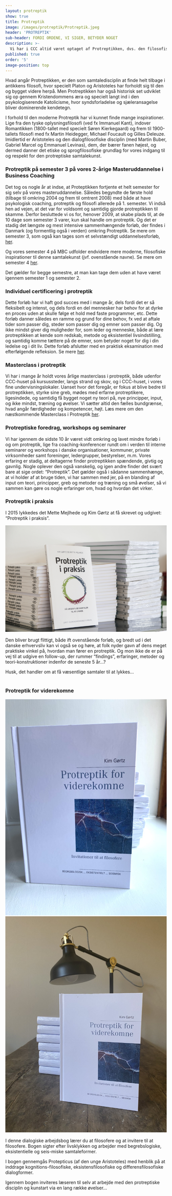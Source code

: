 ```yaml
---
layout: protreptik
show: true
title: Protreptik
image: /images/protreptik/Protreptik.jpeg
header: 'PROTREPTIK'
sub-header: FORDI ORDENE, VI SIGER, BETYDER NOGET
description: >-
  Vi har i CCC altid været optaget af Protreptikken, dvs. den filosofiske samtalekunst, der formår at få os mennesker til at komme i kontakt med det væsentlige i os selv og i det gældende fællesskab. Det gælder for alle i CCC, at vi er trænet godt op i den protreptiske dialogform, fordi vi mener, at den er ligeså vigtig som alle de psykologiske coaching-metoder, som vi behersker.
published: true
order: '5'
image-position: top
---
```


Hvad angår Protreptikken, er den som samtaledisciplin at finde helt tilbage i antikkens filosofi, hvor specielt Platon og Aristoteles har forholdt sig til den og bygget videre herpå. Men Protreptikken har også historisk set udviklet sig op gennem Kristendommens æra og specielt langt ind i den psykologiserende Katolicisme, hvor syndsforladelse og sjæleransagelse bliver dominerende kendetegn. 



I forhold til den moderne Protreptik har vi kunnet finde mange inspirationer. Lige fra den tyske oplysningsfilosofi (ved fx Immanuel Kant), indover Romantikken (1800-tallet med specielt Søren Kierkegaard) og frem til 1900-tallets filosofi med fx Martin Heidegger, Michael Foucault og Gilles Deleuze. Imidlertid er Aristoteles og den dialogfilosofiske disciplin (med Martin Buber, Gabriel Marcel og Emmanuel Levinas), dem, der bærer fanen højest, og dermed danner det etiske og sprogfilosofiske grundlag for vores indgang til og respekt for den protreptiske samtalekunst. 

### Protreptik på semester 3 på vores 2-årige Masteruddannelse i Business Coaching

Det tog os nogle år at indse, at Proteptikken fortjente et helt semester for sig selv på vores masteruddannelse. Således begyndte de første hold (tilbage til omkring 2004 og frem til omtrent 2008) med både at have psykologisk coaching, protreptik og filosofi allerede på 1. semester. Vi indså hen ad vejen, at det var for voldsomt og samtidig gjorde protreptikken til skamme. Derfor besluttede vi os for, henover 2009, at skabe plads til, at de 10 dage som semester 3 varer, kun skal handle om protreptik. Og det er stadig det længste og mest intensive sammenhængende forløb, der findes i Danmark (og formentlig også i verden) omkring Protreptik. Se mere om semester 3, som også kan tages som et selvstændigt uddannelsesforløb, [her](https://www.copenhagencoaching.dk/academy/ledelseskursesP%C3%A5Lesbos/). 

Og vores semester 4 på MBC udfolder endvidere mere moderne, filosofiske inspirationer til denne samtalekunst (jvf. ovenstående navne). Se mere om semester 4 [her](/pdfs/master-of-business-coaching.pdf).

Det gælder for begge semestre, at man kan tage dem uden at have været igennem semester 1 og semester 2. 

### Individuel certificering i protreptik

Dette forløb har vi haft god succes med i mange år, dels fordi det er så fleksibelt og intenst, og dels fordi en del mennesker har behov for at dyrke en proces uden at skulle følge et hold med faste programmer, etc. Dette forløb danner således en ramme og grund for dine behov, fx ved at aftale tider som passer dig, steder som passer dig og emner som passer dig. Og ikke mindst giver dig muligheder for, som leder og menneske, både at lære protreptikken at kende som redskab, metode og eksistentiel livsindstilling, og samtidig komme tættere på de emner, som betyder noget for dig i din ledelse og i dit liv. Dette forløb afslutter med en praktisk eksamination med efterfølgende refleksion. Se mere [her](https://www.copenhagencoaching.dk/academy/certificeringIProtreptik/).

### Masterclass i protreptik

Vi har i mange år holdt vores årlige masterclass i protreptik, både udenfor CCC-huset på kursussteder, langs strand og skov, og i CCC-huset, i vores fine undervisningslokaler. Uanset hvor det foregår, er fokus at blive bedre til protreptikken, styrke sine greb, mødes med erfarne protreptikere, ligesindede, og samtidig få bygget noget ny teori på, nye principper, input, og ikke mindst, træning og øvelser. Vi sætter altid den fælles bundgrænse, hvad angår færdigheder og kompetencer, højt. Læs mere om den næstkommende Masterclass i Protreptik [her](https://www.copenhagencoaching.dk/academy/masterclassIProtreptik/). 

### Protreptiske foredrag, workshops og seminarer

Vi har igennem de sidste 10 år været vidt omkring og lavet mindre forløb i og om protreptik, lige fra coaching-konferencer rundt om i verden til interne seminarer og workshops i danske organisationer, kommuner, private virksomheder samt foreninger, ledergrupper, bestyrelser, m.m. Vores erfaring er stadig, at deltagerne finder protreptikken spændende, givtig og gavnlig. Nogle oplever den også vanskelig, og igen andre finder det svært bare at sige ordet: “Protreptik”. Det gælder også i sådanne sammenhænge, at vi holder af at bruge tiden, vi har sammen med jer, på en blanding af input om teori, principper, greb og metoder og træning og små øvelser, så vi sammen kan gøre os nogle erfaringer om, hvad og hvordan det virker.

### Protreptik i praksis

I 2015 lykkedes det Mette Mejlhede og Kim Gørtz at få skrevet og udgivet: “Protreptik i praksis”.

<div class="grid-1 mb-10">
<div class="w-100">
<img src="/images/protreptik/PRotreptikipraksis.jpg" class="object-fit">
</div>
</div>




Den bliver brugt flittigt, både ift ovenstående forløb, og bredt ud i det danske erhvervsliv kan vi også se og høre, at folk nyder gavn af dens meget praktiske vinkel på, hvordan man fører en protreptik. Og mon ikke de er på vej til at udgive en follow-up, der rummer “findings”, erfaringer, metoder og teori-konstruktioner indenfor de seneste 5 år…?

Husk, det handler om at få væsentlige samtaler til at lykkes…
<br><br>
### Protreptik for viderekomne

<div class="grid-2 mb-10">
<div>
<div class="w-100">
<img src="/images/boger/protreptik-for-viderekommende.jpeg" class="object-fit">
</div>
</div>
<div>
<div class="w-100">
<img src="/images/boger/protreptik-for-viderekommende-2.jpeg" class="object-fit">
</div>
</div>
</div>

I denne dialogiske arbejdsbog lærer du at filosofere og at invitere til at filosofere. Bogen sigter efter livsklykken og arbejder med begrebslogiske, eksistentielle og seis-miske samtaleformer.

I bogen gennemgås Protepticus (af den unge Aristoteles) med henblik på at inddrage kognitions-filosofiske, eksistensfilosofiske og differensfilosofiske dialogformer.

Igennem bogen inviteres læseren til selv at arbejde med den protreptiske disciplin og kunstart via en lang række øvelser...
